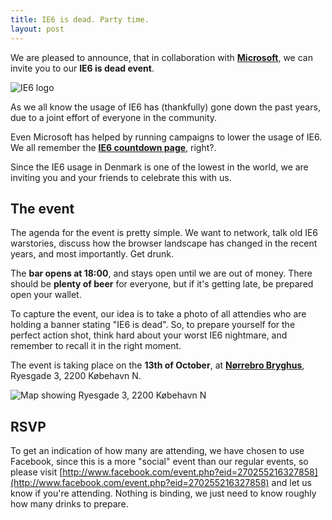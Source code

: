 ```yaml
---
title: IE6 is dead. Party time.
layout: post
---
```


We are pleased to announce, that in collaboration with **[Microsoft](http://microsoft.dk/)**, we can invite you to our **IE6 is dead event**.

<img src='/images/ie6_logo.png' alt='IE6 logo' align="center" />

As we all know the usage of IE6 has (thankfully) gone down the past years, due to a joint effort of everyone in the community.

Even Microsoft has helped by running campaigns to lower the usage of IE6. We all remember the **[IE6 countdown page](http://www.ie6countdown.com)**, right?.

Since the IE6 usage in Denmark is one of the lowest in the world, we are inviting you and your friends to celebrate this with us.

## The event

The agenda for the event is pretty simple. We want to network, talk old IE6 warstories, discuss how the browser landscape has changed in the recent years, and most importantly. Get drunk.

The **bar opens at 18:00**, and stays open until we are out of money. There should be **plenty of beer** for everyone, but if it's getting late, be prepared open your wallet.

To capture the event, our idea is to take a photo of all attendies who are holding a banner stating "IE6 is dead". So, to prepare yourself for the perfect action shot, think hard about your worst IE6 nightmare, and remember to recall it in the right moment.

The event is taking place on the **13th of October**, at **[Nørrebro Bryghus](http://prodata.dk/)**, Ryesgade 3, 2200 Købehavn N.

![Map showing Ryesgade 3, 2200 Købehavn N](http://maps.google.com/staticmap?center=55.690298,12.563853&zoom=15&size=650x325&maptype=mobile&markers=55.690298,12.563853,red&sensor=false&key=ABQIAAAAG6Bv-wEwoSHNrEoBNADnwBS2GgoDLlDI-fn6B4dn1Tw_m7uOixRN39VG4vnQ3Aki_lDaL3eT2eb_EQ)

## RSVP

To get an indication of how many are attending, we have chosen to use Facebook, since this is a more "social" event than our regular events, so please visit [http://www.facebook.com/event.php?eid=270255216327858](http://www.facebook.com/event.php?eid=270255216327858) and let us know if you're attending. Nothing is binding, we just need to know roughly how many drinks to prepare.
